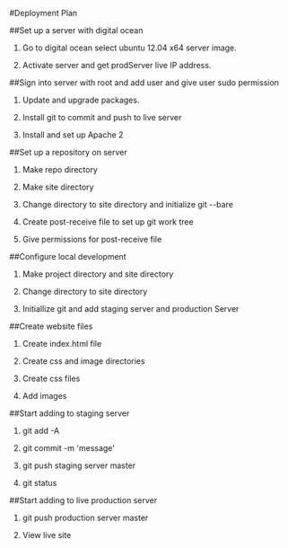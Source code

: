 #Deployment Plan

##Set up a server with digital ocean

1. Go to digital ocean select ubuntu 12.04 x64 server image.

2. Activate server and get prodServer live IP address.

##Sign into server with root and add user and give user sudo permission

1. Update and upgrade packages.

2. Install git to commit and push to live server

3. Install and set up Apache 2

##Set up a repository on server

1. Make repo directory

2. Make site directory

3. Change directory to site directory and initialize git --bare

4. Create post-receive file to set up git work tree

5. Give permissions for post-receive file

##Configure local development

1. Make project directory and site directory

2. Change directory to site directory

3. Initiallize git and add staging server and production Server

##Create website files

1. Create index.html file

2. Create css and image directories

3. Create css files

4. Add images

##Start adding to staging server 

1. git add -A

2. git commit -m 'message'

3. git push staging server master

4. git status

##Start adding to live production server

1. git push production server master

2. View live site



